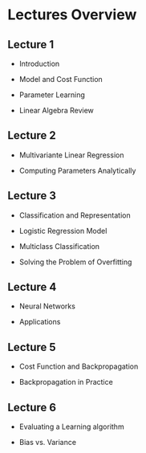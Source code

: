 # Lectures Overview

## Lecture 1

* Introduction

* Model and Cost Function

* Parameter Learning

* Linear Algebra Review

## Lecture 2

* Multivariante Linear Regression

* Computing Parameters Analytically

## Lecture 3

* Classification and Representation

* Logistic Regression Model

* Multiclass Classification

* Solving the Problem of Overfitting

## Lecture 4

* Neural Networks

* Applications


## Lecture 5

* Cost Function and Backpropagation

* Backpropagation in Practice

## Lecture 6

* Evaluating a Learning algorithm

* Bias vs. Variance
